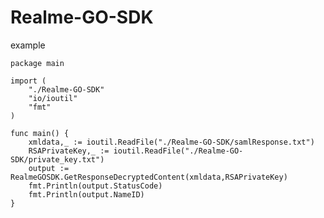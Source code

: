 # Realme-GO-SDK

example

    package main

    import (
        "./Realme-GO-SDK"
        "io/ioutil"
        "fmt"
    )

    func main() {
        xmldata,_ := ioutil.ReadFile("./Realme-GO-SDK/samlResponse.txt")
        RSAPrivateKey,_ := ioutil.ReadFile("./Realme-GO-SDK/private_key.txt")
        output := RealmeGOSDK.GetResponseDecryptedContent(xmldata,RSAPrivateKey)
        fmt.Println(output.StatusCode)
        fmt.Println(output.NameID)
    }
